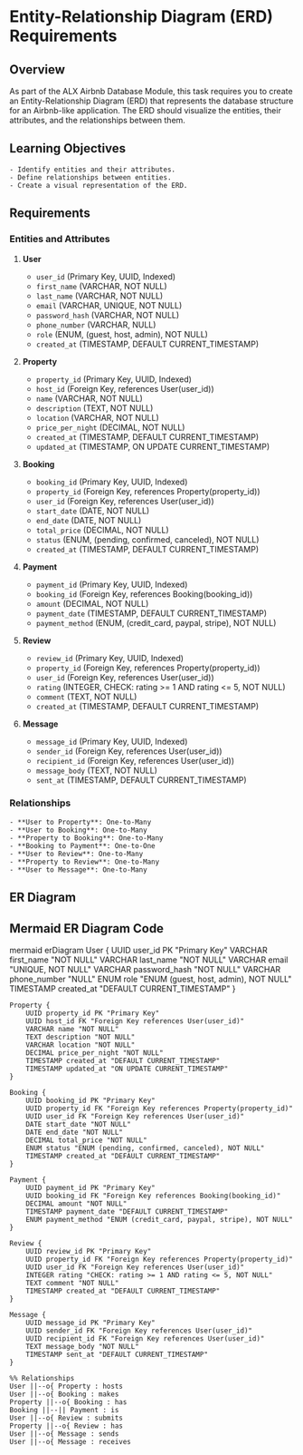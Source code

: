 # Entity-Relationship Diagram (ERD) Requirements

## Overview

As part of the ALX Airbnb Database Module, this task requires you to create an Entity-Relationship Diagram (ERD) that represents the database structure for an Airbnb-like application. The ERD should visualize the entities, their attributes, and the relationships between them.

## Learning Objectives
    - Identify entities and their attributes.
    - Define relationships between entities.
    - Create a visual representation of the ERD.

## Requirements

### Entities and Attributes

1. **User**
      - `user_id` (Primary Key, UUID, Indexed)
      - `first_name` (VARCHAR, NOT NULL)
      - `last_name` (VARCHAR, NOT NULL)
      - `email` (VARCHAR, UNIQUE, NOT NULL)
      - `password_hash` (VARCHAR, NOT NULL)
      - `phone_number` (VARCHAR, NULL)
      - `role` (ENUM, (guest, host, admin), NOT NULL)
      - `created_at` (TIMESTAMP, DEFAULT CURRENT_TIMESTAMP)

2. **Property**
      - `property_id` (Primary Key, UUID, Indexed)
      - `host_id` (Foreign Key, references User(user_id))
      - `name` (VARCHAR, NOT NULL)
      - `description` (TEXT, NOT NULL)
      - `location` (VARCHAR, NOT NULL)
      - `price_per_night` (DECIMAL, NOT NULL)
      - `created_at` (TIMESTAMP, DEFAULT CURRENT_TIMESTAMP)
      - `updated_at` (TIMESTAMP, ON UPDATE CURRENT_TIMESTAMP)

3. **Booking**
      - `booking_id` (Primary Key, UUID, Indexed)
      - `property_id` (Foreign Key, references Property(property_id))
      - `user_id` (Foreign Key, references User(user_id))
      - `start_date` (DATE, NOT NULL)
      - `end_date` (DATE, NOT NULL)
      - `total_price` (DECIMAL, NOT NULL)
      - `status` (ENUM, (pending, confirmed, canceled), NOT NULL)
      - `created_at` (TIMESTAMP, DEFAULT CURRENT_TIMESTAMP)

4. **Payment**
      - `payment_id` (Primary Key, UUID, Indexed)
      - `booking_id` (Foreign Key, references Booking(booking_id))
      - `amount` (DECIMAL, NOT NULL)
      - `payment_date` (TIMESTAMP, DEFAULT CURRENT_TIMESTAMP)
      - `payment_method` (ENUM, (credit_card, paypal, stripe), NOT NULL)

5. **Review**
      - `review_id` (Primary Key, UUID, Indexed)
      - `property_id` (Foreign Key, references Property(property_id))
      - `user_id` (Foreign Key, references User(user_id))
      - `rating` (INTEGER, CHECK: rating >= 1 AND rating <= 5, NOT NULL)
      - `comment` (TEXT, NOT NULL)
      - `created_at` (TIMESTAMP, DEFAULT CURRENT_TIMESTAMP)

6. **Message**
      - `message_id` (Primary Key, UUID, Indexed)
      - `sender_id` (Foreign Key, references User(user_id))
      - `recipient_id` (Foreign Key, references User(user_id))
      - `message_body` (TEXT, NOT NULL)
      - `sent_at` (TIMESTAMP, DEFAULT CURRENT_TIMESTAMP)

### Relationships
    - **User to Property**: One-to-Many
    - **User to Booking**: One-to-Many
    - **Property to Booking**: One-to-Many
    - **Booking to Payment**: One-to-One
    - **User to Review**: One-to-Many
    - **Property to Review**: One-to-Many
    - **User to Message**: One-to-Many

## ER Diagram


## Mermaid ER Diagram Code

mermaid
erDiagram
    User {
        UUID user_id PK "Primary Key"
        VARCHAR first_name "NOT NULL"
        VARCHAR last_name "NOT NULL"
        VARCHAR email "UNIQUE, NOT NULL"
        VARCHAR password_hash "NOT NULL"
        VARCHAR phone_number "NULL"
        ENUM role "ENUM (guest, host, admin), NOT NULL"
        TIMESTAMP created_at "DEFAULT CURRENT_TIMESTAMP"
    }

    Property {
        UUID property_id PK "Primary Key"
        UUID host_id FK "Foreign Key references User(user_id)"
        VARCHAR name "NOT NULL"
        TEXT description "NOT NULL"
        VARCHAR location "NOT NULL"
        DECIMAL price_per_night "NOT NULL"
        TIMESTAMP created_at "DEFAULT CURRENT_TIMESTAMP"
        TIMESTAMP updated_at "ON UPDATE CURRENT_TIMESTAMP"
    }

    Booking {
        UUID booking_id PK "Primary Key"
        UUID property_id FK "Foreign Key references Property(property_id)"
        UUID user_id FK "Foreign Key references User(user_id)"
        DATE start_date "NOT NULL"
        DATE end_date "NOT NULL"
        DECIMAL total_price "NOT NULL"
        ENUM status "ENUM (pending, confirmed, canceled), NOT NULL"
        TIMESTAMP created_at "DEFAULT CURRENT_TIMESTAMP"
    }

    Payment {
        UUID payment_id PK "Primary Key"
        UUID booking_id FK "Foreign Key references Booking(booking_id)"
        DECIMAL amount "NOT NULL"
        TIMESTAMP payment_date "DEFAULT CURRENT_TIMESTAMP"
        ENUM payment_method "ENUM (credit_card, paypal, stripe), NOT NULL"
    }

    Review {
        UUID review_id PK "Primary Key"
        UUID property_id FK "Foreign Key references Property(property_id)"
        UUID user_id FK "Foreign Key references User(user_id)"
        INTEGER rating "CHECK: rating >= 1 AND rating <= 5, NOT NULL"
        TEXT comment "NOT NULL"
        TIMESTAMP created_at "DEFAULT CURRENT_TIMESTAMP"
    }

    Message {
        UUID message_id PK "Primary Key"
        UUID sender_id FK "Foreign Key references User(user_id)"
        UUID recipient_id FK "Foreign Key references User(user_id)"
        TEXT message_body "NOT NULL"
        TIMESTAMP sent_at "DEFAULT CURRENT_TIMESTAMP"
    }

    %% Relationships
    User ||--o{ Property : hosts
    User ||--o{ Booking : makes
    Property ||--o{ Booking : has
    Booking ||--|| Payment : is
    User ||--o{ Review : submits
    Property ||--o{ Review : has
    User ||--o{ Message : sends
    User ||--o{ Message : receives
